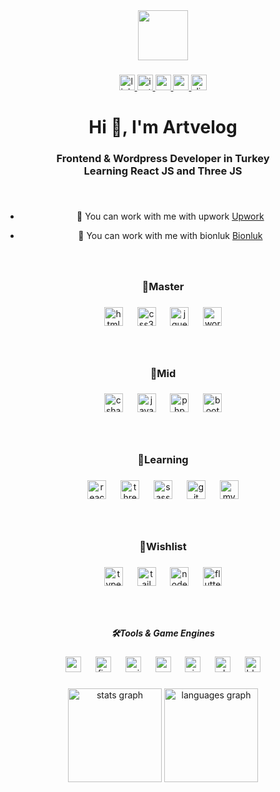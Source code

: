 <div align="center">
  <img height="80" src="https://media1.giphy.com/media/f6hnhHkks8bk4jwjh3/giphy.gif"  />
</div>

###

<div align="center">
  <a href="https://www.linkedin.com/in/artvelog/" target="_blank">
    <img src="https://img.shields.io/static/v1?message=LinkedIn&logo=linkedin&label=&color=0077B5&logoColor=white&labelColor=&style=flat" height="25" alt="linkedin logo"  />
  </a>
  <a href="https://www.instagram.com/artvelog/" target="_blank">
    <img src="https://img.shields.io/static/v1?message=Instagram&logo=instagram&label=&color=E4405F&logoColor=white&labelColor=&style=flat" height="25" alt="instagram logo"  />
  </a>
  <a href="https://codepen.io/artvelog" target="_blank">
    <img src="https://img.shields.io/static/v1?message=Codepen&logo=codepen&label=&color=000000&logoColor=white&labelColor=&style=flat" height="25" alt="codepen logo"  />
  </a>
  <a href="mailto:emre.ertan.tv@mail.com" target="_blank">
    <img src="https://img.shields.io/static/v1?message=Gmail&logo=gmail&label=&color=D14836&logoColor=white&labelColor=&style=flat" height="25" alt="gmail logo"  />
  </a>
  <a href="https://discordapp.com/users/656944991666700310" target="_blank">
    <img src="https://img.shields.io/static/v1?message=Discord&logo=discord&label=&color=7289DA&logoColor=white&labelColor=&style=flat" height="25" alt="discord logo"  />
  </a>
</div>

###

<h1 align="center">Hi 👋, I'm Artvelog</h1>

###

<h3 align="center">Frontend & Wordpress Developer in Turkey<br>Learning React JS and Three JS</h3>

###

<br clear="both">

<div align="center">
  
  - 🔭 You can work with me with upwork [Upwork](https://www.upwork.com/freelancers/~011c7d3328363112f2)
  
  - 👯 You can work with me with bionluk [Bionluk](https://bionluk.com/artvelog)

</div>

###

<br clear="both">

<p align="left"></p>

###

<h3 align="center">🥇Master</h3>

###

<div align="center">
  <img src="https://skillicons.dev/icons?i=html" height="30" alt="html5 logo"  />
  <img width="15" />
  <img src="https://skillicons.dev/icons?i=css" height="30" alt="css3 logo"  />
  <img width="15" />
  <img src="https://skillicons.dev/icons?i=jquery" height="30" alt="jquery logo"  />
  <img width="15" />
  <img src="https://skillicons.dev/icons?i=wordpress" height="30" alt="wordpress logo"  />
</div>

###

<br clear="both">

<p align="left"></p>

###

<h3 align="center">🥈Mid</h3>

###

<div align="center">
  <img src="https://skillicons.dev/icons?i=cs" height="30" alt="csharp logo"  />
  <img width="15" />
  <img src="https://skillicons.dev/icons?i=js" height="30" alt="javascript logo"  />
  <img width="15" />
  <img src="https://skillicons.dev/icons?i=php" height="30" alt="php logo"  />
  <img width="15" />
  <img src="https://skillicons.dev/icons?i=bootstrap" height="30" alt="bootstrap logo"  />
</div>

###

<br clear="both">

<p align="left"></p>

###

<h3 align="center">🥉Learning</h3>

###

<div align="center">
  <img src="https://cdn.jsdelivr.net/gh/devicons/devicon/icons/react/react-original.svg" height="30" alt="react logo"  />
  <img width="15" />
  <img src="https://cdn.jsdelivr.net/gh/devicons/devicon/icons/threejs/threejs-original.svg" height="30" alt="threejs logo"  />
  <img width="15" />
  <img src="https://cdn.jsdelivr.net/gh/devicons/devicon/icons/sass/sass-original.svg" height="30" alt="sass logo"  />
  <img width="15" />
  <img src="https://cdn.jsdelivr.net/gh/devicons/devicon/icons/git/git-original.svg" height="30" alt="git logo"  />
  <img width="15" />
  <img src="https://cdn.jsdelivr.net/gh/devicons/devicon/icons/mysql/mysql-original.svg" height="30" alt="mysql logo"  />
</div>

###

<br clear="both">

<p align="left"></p>

###

<h3 align="center">📌Wishlist</h3>

###

<div align="center">
  <img src="https://skillicons.dev/icons?i=ts" height="30" alt="typescript logo"  />
  <img width="15" />
  <img src="https://skillicons.dev/icons?i=tailwind" height="30" alt="tailwindcss logo"  />
  <img width="15" />
  <img src="https://skillicons.dev/icons?i=nodejs" height="30" alt="nodejs logo"  />
  <img width="15" />
  <img src="https://skillicons.dev/icons?i=flutter" height="30" alt="flutter logo"  />
</div>

###

<br clear="both">

<p align="left"></p>

###

<h5 align="center">🛠️Tools & Game Engines</h5>

###

<div align="center">
  <img src="https://skillicons.dev/icons?i=vscode" height="25" alt="vscode logo"  />
  <img width="15" />
  <img src="https://skillicons.dev/icons?i=figma" height="25" alt="figma logo"  />
  <img width="15" />
  <img src="https://skillicons.dev/icons?i=unity" height="25" alt="unity logo"  />
  <img width="15" />
  <img src="https://skillicons.dev/icons?i=unreal" height="25" alt="unrealengine logo"  />
  <img width="15" />
  <img src="https://skillicons.dev/icons?i=visualstudio" height="25" alt="visualstudio logo"  />
  <img width="15" />
  <img src="https://cdn.simpleicons.org/adobephotoshop/31A8FF" height="25" alt="photoshop logo"  />
  <img width="15" />
  <img src="https://skillicons.dev/icons?i=blender" height="25" alt="blender logo"  />
</div>

###

<div align="center">
  <img src="https://github-readme-stats.vercel.app/api?username=artvelog&hide_title=true&hide_rank=false&show_icons=true&include_all_commits=true&count_private=true&disable_animations=false&theme=tokyonight&locale=en&hide_border=true&order=1" height="150" alt="stats graph"  />
  <img src="https://github-readme-stats.vercel.app/api/top-langs?username=artvelog&locale=en&hide_title=true&layout=compact&card_width=320&langs_count=5&theme=tokyonight&hide_border=true&order=2" height="150" alt="languages graph"  />
</div>

###
